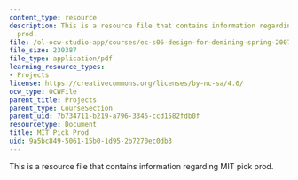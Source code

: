```yaml
---
content_type: resource
description: This is a resource file that contains information regarding MIT pick
  prod.
file: /ol-ocw-studio-app/courses/ec-s06-design-for-demining-spring-2007/9a5bc849506115b01d952b7270ec0db3_MITEC_S06S07_mit_pick.pdf
file_size: 230387
file_type: application/pdf
learning_resource_types:
- Projects
license: https://creativecommons.org/licenses/by-nc-sa/4.0/
ocw_type: OCWFile
parent_title: Projects
parent_type: CourseSection
parent_uid: 7b734711-b219-a796-3345-ccd1582fdb0f
resourcetype: Document
title: MIT Pick Prod
uid: 9a5bc849-5061-15b0-1d95-2b7270ec0db3
---
```

This is a resource file that contains information regarding MIT pick prod.